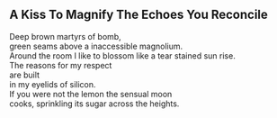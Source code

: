 A Kiss To Magnify The Echoes You Reconcile
------------------------------------------
Deep brown martyrs of bomb,  
green seams above a inaccessible magnolium.  
Around the room I like to blossom like a tear stained sun rise.  
The reasons for my respect  
are built  
in my eyelids of silicon.  
If you were not the lemon the sensual moon  
cooks, sprinkling its sugar across the heights.  
